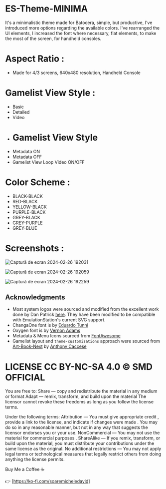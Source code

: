 # ES-Theme-MINIMA
It's a minimalistic theme made for Batocera, simple, but productive, I've introduced more options regarding the available colors.
I've rearranged the UI elements, I increased the font where necessary, flat elements, to make the most of the screen, for handheld consoles.
# Aspect Ratio :
- Made for 4/3 screens, 640x480 resolution,  Handheld Console
  
# Gamelist View Style :
- Basic
- Detailed
- Video
- # Gamelist View Style 
- Metadata ON
- Metadata OFF
- Gamelist View Loop Video ON/OFF
  
# Color Scheme :
- BLACK-BLACK
- RED-BLACK
- YELLOW-BLACK
- PURPLE-BLACK
- GREY-BLACK
- GREY-PURPLE
- GREY-BLUE

# Screenshots :
![Captură de ecran 2024-02-26 192031](https://github.com/soaremicheledavid/ES-Theme-MINIMA/assets/157101299/fd064dbc-a019-4d45-8ba8-2eac4b2c0cb1)

![Captură de ecran 2024-02-26 192059](https://github.com/soaremicheledavid/ES-Theme-MINIMA/assets/157101299/3805b7c6-a4b3-45d6-a75f-06f89c62f87c)

![Captură de ecran 2024-02-26 192259](https://github.com/soaremicheledavid/ES-Theme-MINIMA/assets/157101299/7d302d18-2ee5-4497-b4ee-d73319377fa5)


## **Acknowledgments**
* Most system logos were sourced and modified from the excellent work done by Dan Patrick [here](https://archive.org/details/console-logos-professionally-redrawn-plus-official-versions).  They have been modified to be compatible with EmulationStation's current SVG support.
* ChangaOne font is by [Eduardo Tunni](https://www.fontsquirrel.com/fonts/changa)
* Oxygen font is by [Vernon Adams](https://www.fontsquirrel.com/fonts/oxygen)
* Metadata & Menu Icons sourced from [FontAwesome](https://fontawesome.com/search?o=r&m=free)
* Gamelist layout and `theme-customizations` approach were sourced from [Art-Book-Next](https://github.com/anthonycaccese/art-book-next-es) by [Anthony Caccese](https://github.com/anthonycaccese)

# LICENSE CC BY-NC-SA 4.0 © SMD OFFICIAL

You are free to:
Share — copy and redistribute the material in any medium or format
Adapt — remix, transform, and build upon the material
The licensor cannot revoke these freedoms as long as you follow the license terms.

Under the following terms:
Attribution — You must give appropriate credit , provide a link to the license, and indicate if changes were made . You may do so in any reasonable manner, but not in any way that suggests the licensor endorses you or your use.
NonCommercial — You may not use the material for commercial purposes .
ShareAlike — If you remix, transform, or build upon the material, you must distribute your contributions under the same license as the original.
No additional restrictions — You may not apply legal terms or technological measures that legally restrict others from doing anything the license permits.

Buy Me a Coffee ☕

👉 [https://ko-fi.com/soaremicheledavid] 
